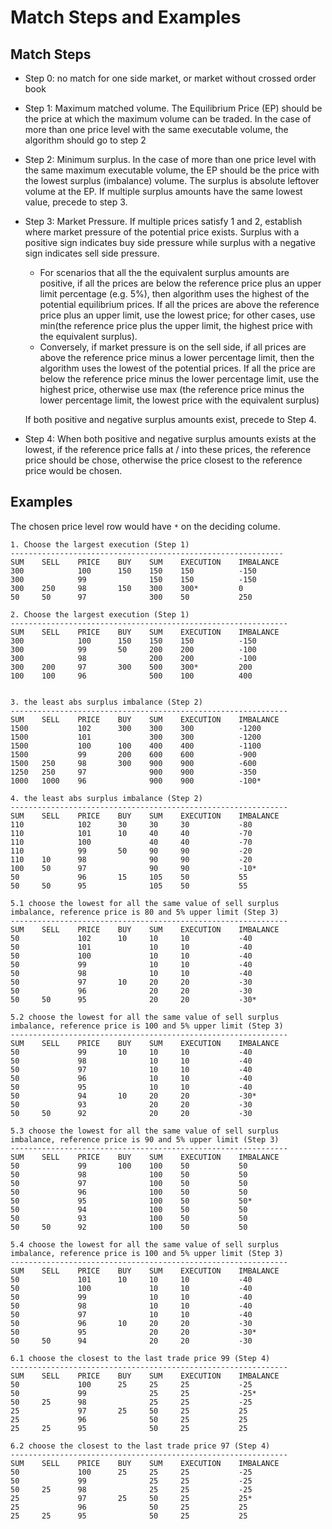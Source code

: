 # Match Steps and Examples

## Match Steps

- Step 0: no match for one side market, or market without crossed order book

- Step 1: Maximum matched volume. The Equilibrium Price (EP) should be the price at which the maximum
volume can be traded. In the case of more than one price level with the same executable volume,
the algorithm should go to step 2

- Step 2: Minimum surplus. In the case of more than one price level with the same maximum executable
volume, the EP should be the price with the lowest surplus (imbalance) volume. The surplus is
absolute leftover volume at the EP. If multiple surplus amounts have the same lowest value, precede to step 3.

- Step 3: Market Pressure. If multiple prices satisfy 1 and 2, establish where market pressure of the potential
price exists. Surplus with a positive sign indicates buy side pressure while surplus with a negative
sign indicates sell side pressure. 
   - For scenarios that all the the equivalent surplus amounts are positive, if all the prices are below the reference price plus an upper limit percentage (e.g. 5%), then
algorithm uses the highest of the potential equilibrium prices. If all the prices are above the reference price plus an upper limit, use the lowest price; for other cases, use min(the reference price plus the upper limit, the highest price with the equivalent surplus). 
   - Conversely, if market pressure is on
the sell side, if all prices are above the reference price minus a lower percentage limit, then the algorithm uses the lowest of the potential prices. If all the price are below the reference price minus the lower percentage limit, use the highest price, otherwise use max (the reference price minus the lower percentage limit, the lowest price with the equivalent surplus)

    If both positive and
negative surplus amounts exist, precede to Step 4.

- Step 4: When both positive and negative surplus amounts exists at the lowest, if the reference price falls at / into these prices, the reference price should be chose, otherwise the price closest to the reference price would be chosen.


## Examples
The chosen price level row would have ``*`` on the deciding colume.
```
1. Choose the largest execution (Step 1)
-------------------------------------------------------------
SUM    SELL    PRICE    BUY    SUM    EXECUTION    IMBALANCE
300            100      150    150    150          -150
300            99              150    150          -150
300    250     98       150    300    300*         0
50     50      97              300    50           250

2. Choose the largest execution (Step 1)
--------------------------------------------------------------
SUM    SELL    PRICE    BUY    SUM    EXECUTION    IMBALANCE
300            100      150    150    150          -150
300            99       50     200    200          -100
300            98              200    200          -100
300    200     97       300    500    300*         200
100    100     96              500    100          400


3. the least abs surplus imbalance (Step 2)
--------------------------------------------------------------
SUM    SELL    PRICE    BUY    SUM    EXECUTION    IMBALANCE
1500           102      300    300    300          -1200
1500           101             300    300          -1200
1500           100      100    400    400          -1100
1500           99       200    600    600          -900
1500   250     98       300    900    900          -600
1250   250     97              900    900          -350
1000   1000    96              900    900          -100*

4. the least abs surplus imbalance (Step 2)
--------------------------------------------------------------
SUM    SELL    PRICE    BUY    SUM    EXECUTION    IMBALANCE
110            102      30     30     30           -80
110            101      10     40     40           -70
110            100             40     40           -70
110            99       50     90     90           -20
110    10      98              90     90           -20
100    50      97              90     90           -10*
50             96       15     105    50           55
50     50      95              105    50           55

5.1 choose the lowest for all the same value of sell surplus imbalance, reference price is 80 and 5% upper limit (Step 3)
--------------------------------------------------------------
SUM    SELL    PRICE    BUY    SUM    EXECUTION    IMBALANCE
50             102      10     10     10           -40
50             101             10     10           -40
50             100             10     10           -40
50             99              10     10           -40
50             98              10     10           -40
50             97       10     20     20           -30
50             96              20     20           -30
50     50      95              20     20           -30*

5.2 choose the lowest for all the same value of sell surplus imbalance, reference price is 100 and 5% upper limit (Step 3)
--------------------------------------------------------------
SUM    SELL    PRICE    BUY    SUM    EXECUTION    IMBALANCE
50             99       10     10     10           -40
50             98              10     10           -40
50             97              10     10           -40
50             96              10     10           -40
50             95              10     10           -40
50             94       10     20     20           -30*
50             93              20     20           -30
50     50      92              20     20           -30

5.3 choose the lowest for all the same value of sell surplus imbalance, reference price is 90 and 5% upper limit (Step 3)
--------------------------------------------------------------
SUM    SELL    PRICE    BUY    SUM    EXECUTION    IMBALANCE
50             99       100    100    50           50
50             98              100    50           50
50             97              100    50           50
50             96              100    50           50
50             95              100    50           50*
50             94              100    50           50
50             93              100    50           50
50     50      92              100    50           50

5.4 choose the lowest for all the same value of sell surplus imbalance, reference price is 100 and 5% upper limit (Step 3)
--------------------------------------------------------------
SUM    SELL    PRICE    BUY    SUM    EXECUTION    IMBALANCE
50             101      10     10     10           -40
50             100             10     10           -40
50             99              10     10           -40
50             98              10     10           -40
50             97              10     10           -40
50             96       10     20     20           -30
50             95              20     20           -30*
50     50      94              20     20           -30

6.1 choose the closest to the last trade price 99 (Step 4)
--------------------------------------------------------------
SUM    SELL    PRICE    BUY    SUM    EXECUTION    IMBALANCE
50             100      25     25     25           -25
50             99              25     25           -25*
50     25      98              25     25           -25
25             97       25     50     25           25
25             96              50     25           25
25     25      95              50     25           25

6.2 choose the closest to the last trade price 97 (Step 4)
--------------------------------------------------------------
SUM    SELL    PRICE    BUY    SUM    EXECUTION    IMBALANCE
50             100      25     25     25           -25
50             99              25     25           -25
50     25      98              25     25           -25
25             97       25     50     25           25*
25             96              50     25           25
25     25      95              50     25           25

```